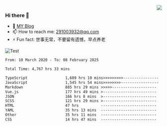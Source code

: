 <img align='right' src='https://github-readme-stats.vercel.app/api?username=niaogege&show_icons=true&theme=radical'/>

### Hi there 👋

- 🌱 [MY Blog](https://bythewayer.com/)
- 📫 How to reach me: 291003932@qq.com
- ⚡ Fun fact:  世事无常，不要留有遗憾，早点养老

![Test](https://github-readme-stats.vercel.app/api/top-langs/?username=niaogege&layout=compact)

<!--START_SECTION:waka-->

```txt
From: 10 March 2020 - To: 08 February 2025

Total Time: 4,767 hrs 33 mins

TypeScript                 1,689 hrs 10 mins>>>>>>>>>----------------   35.43 %
JavaScript                 1,545 hrs 54 mins>>>>>>>>-----------------   32.43 %
Markdown                   885 hrs 29 mins >>>>>--------------------   18.57 %
Vue.js                     177 hrs 49 mins >------------------------   03.73 %
JSON                       166 hrs 8 mins  >------------------------   03.48 %
SCSS                       121 hrs 29 mins >------------------------   02.55 %
HTML                       47 hrs          -------------------------   00.99 %
YAML                       35 hrs 13 mins  -------------------------   00.74 %
Other                      35 hrs 11 mins  -------------------------   00.74 %
CSS                        14 hrs 47 mins  -------------------------   00.31 %
```

<!--END_SECTION:waka-->
